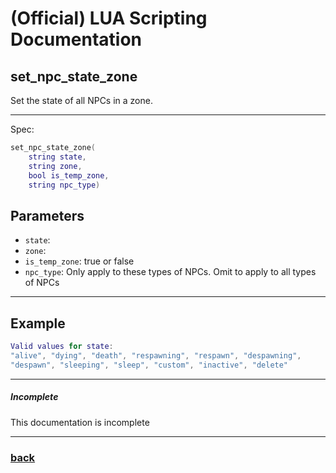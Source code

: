
# (Official) LUA Scripting Documentation

## set_npc_state_zone

Set the state of all NPCs in a zone.

___

Spec:

```lua
set_npc_state_zone(
	string state,
	string zone,
	bool is_temp_zone,
	string npc_type)
```

## Parameters

- `state`: 
- `zone`: 
- `is_temp_zone`: true or false
- `npc_type`: Only apply to these types of NPCs. Omit to apply to all types of NPCs

___

## Example

```lua
Valid values for state:
"alive", "dying", "death", "respawning", "respawn", "despawning",
"despawn", "sleeping", "sleep", "custom", "inactive", "delete"
```

___

##### Incomplete

This documentation is incomplete

___

### [back](../npcs)
